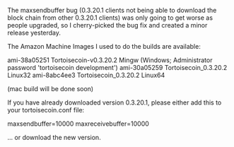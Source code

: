 The maxsendbuffer bug (0.3.20.1 clients not being able to download the block chain from other 0.3.20.1 clients) was only going to get
worse as people upgraded, so I cherry-picked the bug fix and created a minor release yesterday.

The Amazon Machine Images I used to do the builds are available:

  ami-38a05251   Tortoisecoin-v0.3.20.2 Mingw    (Windows; Administrator password 'tortoisecoin development')
  ami-30a05259   Tortoisecoin_0.3.20.2 Linux32
  ami-8abc4ee3   Tortoisecoin_0.3.20.2 Linux64

(mac build will be done soon)

If you have already downloaded version 0.3.20.1, please either add this to your tortoisecoin.conf file:

  maxsendbuffer=10000
  maxreceivebuffer=10000

... or download the new version.
